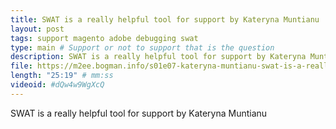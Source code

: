 ```yaml
---
title: SWAT is a really helpful tool for support by Kateryna Muntianu 
layout: post
tags: support magento adobe debugging swat
type: main # Support or not to support that is the question
description: SWAT is a really helpful tool for support by Kateryna Muntianu 
file: https://m2ee.bogman.info/s01e07-kateryna-muntianu-swat-is-a-really-helpful-tool-for-support.mp3
length: "25:19" # mm:ss
videoid: #dQw4w9WgXcQ
---
```


SWAT is a really helpful tool for support by Kateryna Muntianu 
